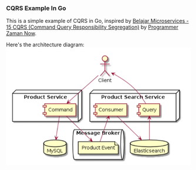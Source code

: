 ### CQRS Example In Go

This is a simple example of CQRS in Go, inspired by [Belajar Microservices - 15 CQRS (Command Query Responsibility Segregation)](https://www.youtube.com/watch?v=eei78T5Nz-U) by [Programmer Zaman Now](https://www.youtube.com/@ProgrammerZamanNow).

Here's the architecture diagram:  
![img.png](img.png)